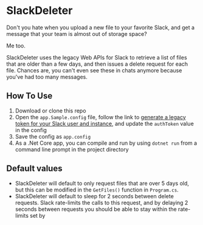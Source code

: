 # SlackDeleter
Don't you hate when you upload a new file to your favorite Slack, and get a message that your team is almost out of storage space? 

Me too. 

SlackDeleter uses the legacy Web APIs for Slack to retrieve a list of files that are older than a few days, and then issues a delete request for each file. Chances are, you can't even see these in chats anymore because you've had too many messages.

## How To Use
1. Download or clone this repo
1. Open the `app.Sample.config` file, follow the link to [generate a legacy token for your Slack user and instance](https://api.slack.com/custom-integrations/legacy-tokens), and update the `authToken` value in the config
1. Save the config as `app.config`
1. As a .Net Core app, you can compile and run by using `dotnet run` from a command line prompt in the project directory

## Default values
* SlackDeleter will default to only request files that are over 5 days old, but this can be modified in the `GetFiles()` function in `Program.cs`.
* SlackDeleter will default to sleep for 2 seconds between delete requests. Slack rate-limits the calls to this request, and by delaying 2 seconds between requests you should be able to stay within the rate-limits set by 
